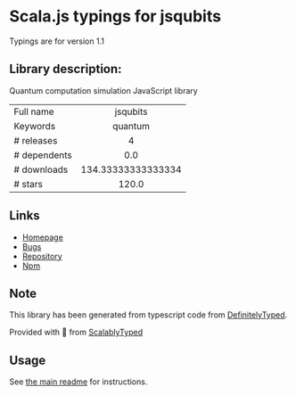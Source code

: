 
# Scala.js typings for jsqubits

Typings are for version 1.1

## Library description:
Quantum computation simulation JavaScript library

|                    |                 |
| ------------------ | :-------------: |
| Full name          | jsqubits |
| Keywords           | quantum |
| # releases         | 4 |
| # dependents       | 0.0 |
| # downloads        | 134.33333333333334 |
| # stars            | 120.0 |

## Links
- [Homepage](https://davidbkemp.github.io/jsqubits/)
- [Bugs](https://github.com/davidbkemp/jsqubits/issues)
- [Repository](https://github.com/davidbkemp/jsqubits)
- [Npm](https://www.npmjs.com/package/jsqubits)
    


## Note
This library has been generated from typescript code from [DefinitelyTyped](https://definitelytyped.org).

Provided with :purple_heart: from [ScalablyTyped](https://github.com/oyvindberg/ScalablyTyped)

## Usage
See [the main readme](../../readme.md) for instructions.


